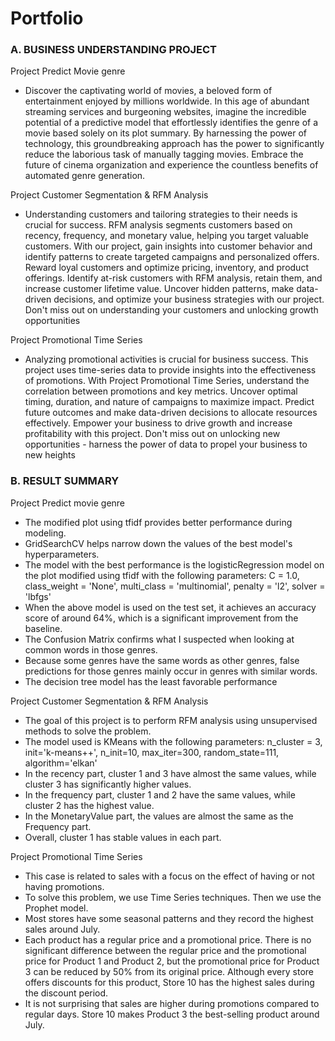 # Portfolio



### **A.	BUSINESS UNDERSTANDING PROJECT**

Project Predict Movie genre
-	Discover the captivating world of movies, a beloved form of entertainment enjoyed by millions worldwide. In this age of abundant streaming services and burgeoning websites, imagine the incredible potential of a predictive model that effortlessly identifies the genre of a movie based solely on its plot summary. By harnessing the power of technology, this groundbreaking approach has the power to significantly reduce the laborious task of manually tagging movies. Embrace the future of cinema organization and experience the countless benefits of automated genre generation.


Project Customer Segmentation & RFM Analysis
-	Understanding customers and tailoring strategies to their needs is crucial for success. RFM analysis segments customers based on recency, frequency, and monetary value, helping you target valuable customers. With our project, gain insights into customer behavior and identify patterns to create targeted campaigns and personalized offers. Reward loyal customers and optimize pricing, inventory, and product offerings. Identify at-risk customers with RFM analysis, retain them, and increase customer lifetime value. Uncover hidden patterns, make data-driven decisions, and optimize your business strategies with our project. Don't miss out on understanding your customers and unlocking growth opportunities


Project Promotional Time Series
-	Analyzing promotional activities is crucial for business success. This project uses time-series data to provide insights into the effectiveness of promotions. With Project Promotional Time Series, understand the correlation between promotions and key metrics. Uncover optimal timing, duration, and nature of campaigns to maximize impact. Predict future outcomes and make data-driven decisions to allocate resources effectively. Empower your business to drive growth and increase profitability with this project. Don't miss out on unlocking new opportunities - harness the power of data to propel your business to new heights


### **B.	RESULT SUMMARY**

Project Predict movie genre
-   The modified plot using tfidf provides better performance during modeling.
-   GridSearchCV helps narrow down the values of the best model's hyperparameters.
-   The model with the best performance is the logisticRegression model on the plot modified using tfidf with the following parameters:
  C = 1.0, class_weight = 'None', multi_class = 'multinomial', penalty = 'l2', solver = 'lbfgs'
- 	When the above model is used on the test set, it achieves an accuracy score of around 64%, which is a significant improvement from the baseline.
- 	The Confusion Matrix confirms what I suspected when looking at common words in those genres.
- 	Because some genres have the same words as other genres, false predictions for those genres mainly occur in genres with similar words.
- 	The decision tree model has the least favorable performance



Project Customer Segmentation & RFM Analysis
- 	The goal of this project is to perform RFM analysis using unsupervised methods to solve the problem.
- 	The model used is KMeans with the following parameters:
    n_cluster = 3, init='k-means++', n_init=10, max_iter=300, random_state=111, algorithm='elkan'
- 	In the recency part, cluster 1 and 3 have almost the same values, while cluster 3 has significantly higher values.
- 	In the frequency part, cluster 1 and 2 have the same values, while cluster 2 has the highest value.
- 	In the MonetaryValue part, the values are almost the same as the Frequency part.
- 	Overall, cluster 1 has stable values in each part.



Project Promotional Time Series
- 	This case is related to sales with a focus on the effect of having or not having promotions.
- 	To solve this problem, we use Time Series techniques. Then we use the Prophet model.
- 	Most stores have some seasonal patterns and they record the highest sales around July.
- 	Each product has a regular price and a promotional price. There is no significant difference between the regular price and the promotional price for Product 1 and Product 2, but the promotional price   for Product 3 can be reduced by 50% from its original price. Although every store offers discounts for this product, Store 10 has the highest sales during the discount period.
- 	It is not surprising that sales are higher during promotions compared to regular days. Store 10 makes Product 3 the best-selling product around July.


